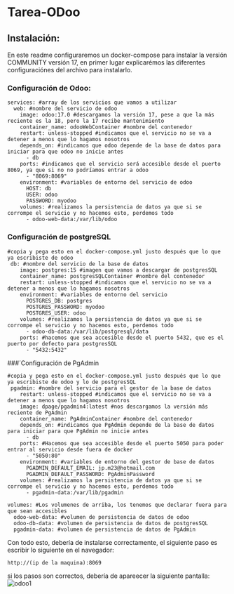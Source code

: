 # Tarea-ODoo

## Instalación:

En este readme configuraremos un docker-compose para instalar la versión COMMUNITY versión 17, en 
primer lugar explicarémos las diferentes configuraciónes del archivo para instalarlo.

### Configuración de Odoo:

```
services: #array de los servicios que vamos a utilizar
  web: #nombre del servicio de odoo
    image: odoo:17.0 #descargamos la versión 17, pese a que la más reciente es la 18, pero la 17 recibe mantenimiento
    container_name: odooWebContainer #nombre del contenedor
    restart: unless-stopped #indicamos que el servicio no se va a detener a menos que lo hagamos nosotros
    depends_on: #indicamos que odoo depende de la base de datos para iniciar para que odoo no inicie antes
      - db
    ports: #indicamos que el servicio será accesible desde el puerto 8069, ya que si no no podríamos entrar a odoo
      - "8069:8069"
    environment: #variables de entorno del servicio de odoo
      HOST: db
      USER: odoo
      PASSWORD: myodoo
    volumes: #realizamos la persistencia de datos ya que si se corrompe el servicio y no hacemos esto, perdemos todo
      - odoo-web-data:/var/lib/odoo
```

### Configuración de postgreSQL
```
#copia y pega esto en el docker-compose.yml justo después que lo que ya escribiste de odoo
 db: #nombre del servicio de la base de datos
    image: postgres:15 #imagen que vamos a descargar de postgresSQL
    container_name: postgresSQLContainer #nombre del contenedor
    restart: unless-stopped #indicamos que el servicio no se va a detener a menos que lo hagamos nosotros
    environment: #variables de entorno del servicio
      POSTGRES_DB: postgres
      POSTGRES_PASSWORD: myodoo
      POSTGRES_USER: odoo
    volumes: #realizamos la persistencia de datos ya que si se corrompe el servicio y no hacemos esto, perdemos todo
      - odoo-db-data:/var/lib/postgresql/data
    ports: #hacemos que sea accesible desde el puerto 5432, que es el puerto por defecto para postgresSQL
      - "5432:5432"
```


###´Configuración de PgAdmin
```
#copia y pega esto en el docker-compose.yml justo después que lo que ya escribiste de odoo y lo de postgresSQL
 pgadmin: #nombre del servicio para el gestor de la base de datos
    restart: unless-stopped #indicamos que el servicio no se va a detener a menos que lo hagamos nosotros
    image: dpage/pgadmin4:latest #nos descargamos la versión más reciente de PgAdmin
    container_name: PgAdminContainer #nombre del contenedor
    depends_on: #indicamos que PgAdmin depende de la base de datos para iniciar para que PgAdmin no inicie antes
      - db
    ports: #Hacemos que sea accesible desde el puerto 5050 para poder entrar al servicio desde fuera de docker
      - "5050:80"
    environment: #variables de entorno del gestor de base de datos
      PGADMIN_DEFAULT_EMAIL: jp.m23@hotmail.com
      PGADMIN_DEFAULT_PASSWORD: PgAdminPassword
    volumes: #realizamos la persistencia de datos ya que si se corrompe el servicio y no hacemos esto, perdemos todo
      - pgadmin-data:/var/lib/pgadmin

volumes: #Los volumenes de arriba, los tenemos que declarar fuera para que sean accesibles
  odoo-web-data: #volumen de persistencia de datos de odoo
  odoo-db-data: #volumen de persistencia de datos de postgresSQL
  pgadmin-data: #volumen de persistencia de datos de PgAdmin
```

Con todo esto, debería de instalarse correctamente, el siguiente paso es escribir lo siguiente en el navegador:
```
http://(ip de la maquina):8069
```

si los pasos son correctos, debería de apareecer la siguiente pantalla:
![odoo1](https://github.com/user-attachments/assets/89ffc97f-77e2-4a5f-882a-e821eccbb2fa)
